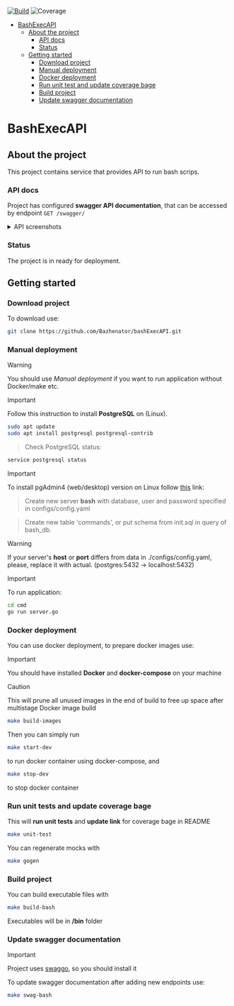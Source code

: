 [![Build](https://github.com/Bazhenator/bashExecAPI/actions/workflows/build.yaml/badge.svg)](https://github.com/Bazhenator/bashExecAPI/actions/workflows/build.yaml)
![Coverage](https://img.shields.io/badge/Coverage-84.5%25-green)
<!-- START doctoc generated TOC please keep comment here to allow auto update -->
<!-- DON'T EDIT THIS SECTION, INSTEAD RE-RUN doctoc TO UPDATE -->
<!--   *generated with [DocToc](https://github.com/thlorenz/doctoc)* -->

- [BashExecAPI](#bashExecAPI)
  - [About the project](#about-the-project)
    - [API docs](#api-docs)
    - [Status](#status)
  - [Getting started](#getting-started)
    - [Download project](#download-project)
    - [Manual deployment](#manual-deployment)
    - [Docker deployment](#docker-deployment)
    - [Run unit test and update coverage bage](#run-unit-test-and-update-coverage-bage)
    - [Build project](#build-project)
    - [Update swagger documentation](#update-swagger-documentation)

<!-- END doctoc generated TOC please keep comment here to allow auto update -->


# BashExecAPI

## About the project

This project contains service that provides API to run bash scrips.

### API docs

Project has configured **swagger API documentation**, that can be accessed by endpoint `GET /swagger/`
<details>
  <summary>API screenshots</summary>
  <img src="https://github.com/Bazhenator/bashExecAPI/assets/113100166/080f13d3-ec6e-4bf9-87c1-4e940e711186">
</details>

  

### Status

The project is in ready for deployment.

## Getting started

### Download project

To download use:
```bash
git clone https://github.com/Bazhenator/bashExecAPI.git
```

### Manual deployment
> [!WARNING]
> You should use _Manual deployment_ if you want to run application without Docker/make etc.


> [!IMPORTANT]
> Follow this instruction to install **PostgreSQL** on (Linux).
```bash
sudo apt update
sudo apt install postgresql postgresql-contrib
```
> Check PostgreSQL status:
```bash
service postgresql status
```
> [!IMPORTANT]
> To install pgAdmin4 (web/desktop) version on Linux follow [this](https://www.pgadmin.org/download/pgadmin-4-apt/) link:


> Create new server **bash** with database, user and password specified in configs/config.yaml


> Create new table 'commands', or put schema from init.sql in query of bash_db.


> [!WARNING]
> If your server's **host** or **port** differs from data in ./configs/config.yaml, please, replace it with actual. (postgres:5432 -> localhost:5432)
 

 
> [!IMPORTANT]
> To run application:
```bash
cd cmd
go run server.go
```
### Docker deployment

You can use docker deployment, to prepare docker images use:
> [!IMPORTANT]
> You should have installed **Docker** and **docker-compose** on your machine


> [!CAUTION]
> This will prune all unused images in the end of build to free up space after multistage Docker image build
```bash
make build-images
```

Then you can simply run
```bash
make start-dev
```
to run docker container using docker-compose, and

```bash
make stop-dev
```
to stop docker container

### Run unit tests and update coverage bage

This will **run unit tests** and **update link** for coverage bage in README
```bash
make unit-test
```
You can regenerate mocks with
```bash
make gogen
```

### Build project

You can build executable files with
```bash
make build-bash
```
Executables will be in **/bin** folder

### Update swagger documentation

> [!IMPORTANT]
> Project uses [swaggo](https://github.com/swaggo/swag), so you should install it

To update swagger documentation after adding new endpoints use:
```bash
make swag-bash
```
